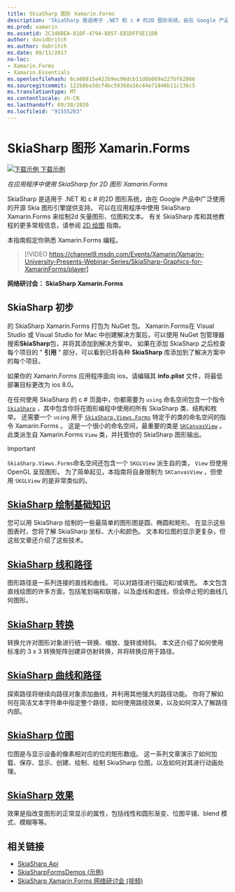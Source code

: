 ```yaml
---
title: SkiaSharp 图形 Xamarin.Forms
description: 'SkiaSharp 是适用于 .NET 和 c # 的2D 图形系统，由在 Google 产品中广泛使用的开源 Skia 图形引擎提供支持。 本指南说明如何在应用程序中使用 SkiaSharp for 2D 图形 Xamarin.Forms 。'
ms.prod: xamarin
ms.assetid: 2C348BEA-81DF-4794-8857-EB1DFF5E11DB
author: davidbritch
ms.author: dabritch
ms.date: 09/11/2017
no-loc:
- Xamarin.Forms
- Xamarin.Essentials
ms.openlocfilehash: 6ca08815e422b9ec96dcb11d6b069a227bf62866
ms.sourcegitcommit: 122b8ba3dcf4bc59368a16c44e71846b11c136c5
ms.translationtype: MT
ms.contentlocale: zh-CN
ms.lasthandoff: 09/30/2020
ms.locfileid: "91555263"
---
```

# <a name="skiasharp-graphics-in-no-locxamarinforms"></a>SkiaSharp 图形 Xamarin.Forms

[![下载示例](~/media/shared/download.png) 下载示例](https://docs.microsoft.com/samples/xamarin/xamarin-forms-samples/skiasharpforms-demos)

_在应用程序中使用 SkiaSharp for 2D 图形 Xamarin.Forms_

SkiaSharp 是适用于 .NET 和 c # 的2D 图形系统，由在 Google 产品中广泛使用的开源 Skia 图形引擎提供支持。 可以在应用程序中使用 SkiaSharp Xamarin.Forms 来绘制2d 矢量图形、位图和文本。 有关 SkiaSharp 库和其他教程的更多常规信息，请参阅 [2D 绘图](~/graphics-games/skiasharp/index.md) 指南。

本指南假定你熟悉 Xamarin.Forms 编程。

> [!VIDEO https://channel9.msdn.com/Events/Xamarin/Xamarin-University-Presents-Webinar-Series/SkiaSharp-Graphics-for-XamarinForms/player]

**网络研讨会： SkiaSharp Xamarin.Forms**

## <a name="skiasharp-preliminaries"></a>SkiaSharp 初步

的 SkiaSharp Xamarin.Forms 打包为 NuGet 包。 Xamarin.Forms在 Visual Studio 或 Visual Studio for Mac 中创建解决方案后，可以使用 NuGet 包管理器搜索**SkiaSharp**包，并将其添加到解决方案中。 如果在添加 SkiaSharp 之后检查每个项目的 " **引用** " 部分，可以看到已将各种 **SkiaSharp** 库添加到了解决方案中的每个项目。

如果你的 Xamarin.Forms 应用程序面向 ios，请编辑其 **info.plist** 文件，将最低部署目标更改为 ios 8.0。

在任何使用 SkiaSharp 的 c # 页面中，你都需要为 `using` 命名空间包含一个指令 [`SkiaSharp`](xref:SkiaSharp) ，其中包含你将在图形编程中使用的所有 SkiaSharp 类、结构和枚举。 还需要一个 `using` 用于 [`SkiaSharp.Views.Forms`](xref:SkiaSharp.Views.Forms) 特定于的类的命名空间的指令 Xamarin.Forms 。 这是一个很小的命名空间，最重要的类是 [`SKCanvasView`](xref:SkiaSharp.Views.Forms.SKCanvasView) 。 此类派生自 Xamarin.Forms `View` 类，并托管你的 SkiaSharp 图形输出。

> [!IMPORTANT]
> `SkiaSharp.Views.Forms`命名空间还包含一个 `SKGLView` 派生自的类， `View` 但使用 OpenGL 呈现图形。 为了简单起见，本指南将自身限制为 `SKCanvasView` ，但使用 `SKGLView` 的是非常类似的。

## <a name="skiasharp-drawing-basics"></a>[SkiaSharp 绘制基础知识](basics/index.md)

您可以用 SkiaSharp 绘制的一些最简单的图形图是圆、椭圆和矩形。 在显示这些图表时，您将了解 SkiaSharp 坐标、大小和颜色。 文本和位图的显示更复杂，但这些文章还介绍了这些技术。

## <a name="skiasharp-lines-and-paths"></a>[SkiaSharp 线和路径](paths/index.md)

图形路径是一系列连接的直线和曲线。 可以对路径进行描边和/或填充。 本文包含直线绘图的许多方面，包括笔划端和联接，以及虚线和虚线，但会停止短的曲线几何图形。

## <a name="skiasharp-transforms"></a>[SkiaSharp 转换](transforms/index.md)

转换允许对图形对象进行统一转换、缩放、旋转或倾斜。 本文还介绍了如何使用标准的 3 x 3 转换矩阵创建非仿射转换，并将转换应用于路径。

## <a name="skiasharp-curves-and-paths"></a>[SkiaSharp 曲线和路径](curves/index.md)

探索路径将继续向路径对象添加曲线，并利用其他强大的路径功能。 你将了解如何在简洁文本字符串中指定整个路径，如何使用路径效果，以及如何深入了解路径内部。

## <a name="skiasharp-bitmaps"></a>[SkiaSharp 位图](bitmaps/index.md)

位图是与显示设备的像素相对应的位的矩形数组。 这一系列文章演示了如何加载、保存、显示、创建、绘制、绘制 SkiaSharp 位图，以及如何对其进行动画处理。

## <a name="skiasharp-effects"></a>[SkiaSharp 效果](effects/index.md)

效果是指改变图形的正常显示的属性，包括线性和圆形渐变、位图平铺、blend 模式、模糊等等。

## <a name="related-links"></a>相关链接

- [SkiaSharp Api](/dotnet/api/skiasharp)
- [SkiaSharpFormsDemos (示例) ](/samples/xamarin/xamarin-forms-samples/skiasharpforms-demos)
- [SkiaSharp Xamarin.Forms 网络研讨会 (视频) ](https://channel9.msdn.com/Events/Xamarin/Xamarin-University-Presents-Webinar-Series/SkiaSharp-Graphics-for-XamarinForms)